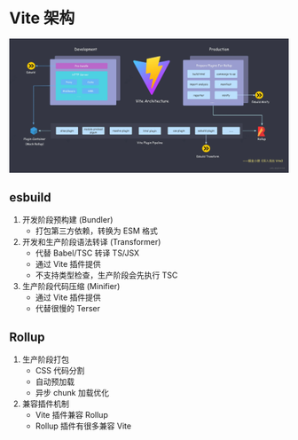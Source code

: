 # Vite 架构

![](assets/vite-arch.webp)

## esbuild

1. 开发阶段预构建 (Bundler)
   - 打包第三方依赖，转换为 ESM 格式
2. 开发和生产阶段语法转译 (Transformer)
   - 代替 Babel/TSC 转译 TS/JSX
   - 通过 Vite 插件提供
   - 不支持类型检查，生产阶段会先执行 TSC
3. 生产阶段代码压缩 (Minifier)
   - 通过 Vite 插件提供
   - 代替很慢的 Terser

## Rollup

1. 生产阶段打包
   - CSS 代码分割
   - 自动预加载
   - 异步 chunk 加载优化
2. 兼容插件机制
   - Vite 插件兼容 Rollup
   - Rollup 插件有很多兼容 Vite
